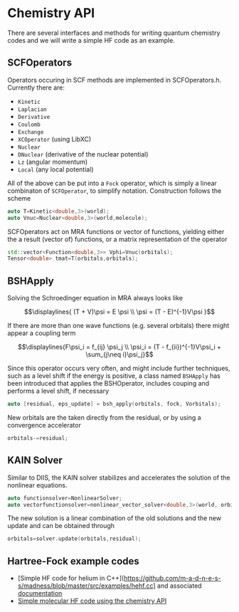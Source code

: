 # Chemistry API

There are several interfaces and methods for writing quantum chemistry codes and we will write a simple HF code as an example.

## SCFOperators
Operators occuring in SCF methods are implemented in SCFOperators.h. Currently there 
are: 
 - ```Kinetic```
 - ```Laplacian```
 - ```Derivative```
 - ```Coulomb```
 - ```Exchange```
 - ```XCOperator``` (using LibXC)
 - ```Nuclear```
 - ```DNuclear``` (derivative of the nuclear potential)
 - ```Lz``` (angular momentum)
 - ```Local``` (any local potential)
 
All of the above can be put into a ```Fock``` operator, which is simply a linear combinaton 
of ```SCFOperator```, to simplify notation. Construction follows the scheme
```c++
auto T=Kinetic<double,3>(world);
auto Vnuc=Nuclear<double,3>(world,molecule);
```
SCFOperators act on MRA functions or vector of functions, yielding either the a result (vector of) functions, 
or a matrix representation of the operator
```c++
std::vector<Function<double,3>> Vphi=Vnuc(orbitals);
Tensor<double> tmat=T(orbitals,orbitals);
```

## BSHApply
Solving the Schroedinger equation in MRA always looks like
```math
\displaylines{
(T + V)\psi  = E \psi \\
\psi = (T - E)^{-1}V\psi
}
```
If there are more than one wave functions (e.g. several orbitals) there might appear
a coupling term 
```math
\displaylines{F\psi_i  = f_{ij} \psi_j \\
\psi_i = (T - f_{ii})^{-1}V\psi_i + \sum_{j\neq i}\psi_j}
```
Since this operator occurs very often, and might include further techniques, 
such as a level shift if the energy is positive, a class named ```BSHApply``` 
has been introduced that applies the BSHOperator, includes couping and performs 
a level shift, if necessary
```c++
auto [residual, eps_update] = bsh_apply(orbitals, fock, Vorbitals);
```
New orbitals are the taken directly from the residual, or by using a convergence accelerator
```c++
orbitals-=residual;
```

## KAIN Solver
Similar to DIIS, the KAIN solver stabilizes and accelerates the solution of the nonlinear equations.

```c++
auto functionsolver=NonlinearSolver;
auto vectorfunctionsolver=nonlinear_vector_solver<double,3>(world, orbitals.size());
```
The new solution is a linear combination of the old solutions and the new update and can be obtained through
```c++
orbitals=solver.update(orbitals,residual);
```

## Hartree-Fock example codes

* [Simple HF code for helium in C++](https://github.com/m-a-d-n-e-s-s/madness/blob/master/src/examples/hehf.cc] and associated [documentation](https://m-a-d-n-e-s-s.github.io/madness/api-doc/group__examplehehf.html)
* [Simple molecular HF code using the chemistry API](https://github.com/m-a-d-n-e-s-s/madness/blob/master/doc/tutorial/simple_hf.cpp)


